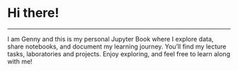 # Hi there! 

---

I am Genny and this is my personal Jupyter Book where I explore data, share notebooks, and document my learning journey. You’ll find my lecture tasks, laboratories and projects. Enjoy exploring, and feel free to learn along with me!
